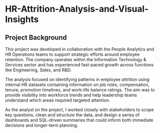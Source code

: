# HR-Attrition-Analysis-and-Visual-Insights
## Project Background
This project was developed in collaboration with the People Analytics and HR Operations teams to support strategic efforts around employee retention. The company operates within the Information Technology & Services sector and has experienced fast-paced growth across functions like Engineering, Sales, and R&D.

The analysis focused on identifying patterns in employee attrition using internal HR datasets containing information on job roles, compensation, tenure, promotion timelines, and work-life balance ratings. The aim was to provide visibility into workforce trends and help leadership teams understand which areas required targeted attention.

As the analyst on the project, I worked closely with stakeholders to scope key questions, clean and structure the data, and design a series of dashboards and SQL-driven summaries that could inform both immediate decisions and longer-term planning.







